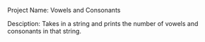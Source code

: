 Project Name:
Vowels and Consonants

Desciption:
Takes in a string and prints the number of vowels and consonants in that string.

